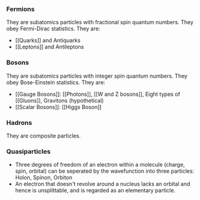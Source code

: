 
### Fermions
They are subatomics particles with fractional spin quantum numbers. They obey Fermi-Dirac statistics. They are: 
- [[Quarks]] and Antiquarks
- [[Leptons]] and Antileptons

### Bosons
They are subatomics particles with integer spin quantum numbers. They obey Bose-Einstein statistics. They are:
- [[Gauge Bosons]]: [[Photons]], [[W and Z bosons]], Eight types of [[Gluons]], Gravitons (hypothetical)
- [[Scalar Bosons]]: [[Higgs Boson]]

### Hadrons
They are composite particles.

### Quasiparticles
- Three degrees of freedom of an electron within a molecule (charge, spin, orbital) can be seperated by the wavefunction into three particles: Holon, Spinon, Orbiton
- An electron that doesn't revolve around a nucleus lacks an orbital and hence is unsplittable, and is regarded as an elementary particle.